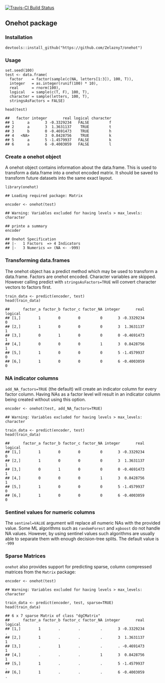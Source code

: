 [![Travis-CI Build
Status](https://travis-ci.org/Zelazny7/onehot.svg?branch=master)](https://travis-ci.org/Zelazny7/onehot)

Onehot package
--------------

### Installation

    devtools::install_github("https://github.com/Zelazny7/onehot")

### Usage

    set.seed(100)
    test <- data.frame(
      factor    = factor(sample(c(NA, letters[1:3]), 100, T)),
      integer   = as.integer(runif(100) * 10),
      real      = rnorm(100),
      logical   = sample(c(T, F), 100, T),
      character = sample(letters, 100, T),
      stringsAsFactors = FALSE)

    head(test)

    ##   factor integer       real logical character
    ## 1      a       3 -0.3329234   FALSE         f
    ## 2      a       3  1.3631137    TRUE         t
    ## 3      b       0 -0.4691473    TRUE         h
    ## 4   <NA>       3  0.8428756    TRUE         k
    ## 5      a       5 -1.4579937   FALSE         k
    ## 6      a       6 -0.4003059   FALSE         l

### Create a onehot object

A onehot object contains information about the data.frame. This is used
to transform a data.frame into a onehot encoded matrix. It should be
saved to transform future datasets into the same exact layout.

    library(onehot)

    ## Loading required package: Matrix

    encoder <- onehot(test)

    ## Warning: Variables excluded for having levels > max_levels: character

    ## printe a summary
    encoder

    ## Onehot Specification
    ## |-   1 Factors  => 4 Indicators 
    ## |-   3 Numerics => (NA <- -999)

### Transforming data.frames

The onehot object has a predict method which may be used to transform a
data.frame. Factors are onehot encoded. Character variables are skipped.
However calling predict with `stringsAsFactors=TRUE` will convert
character vectors to factors first.

    train_data <- predict(encoder, test)
    head(train_data)

    ##      factor_a factor_b factor_c factor_NA integer       real logical
    ## [1,]        1        0        0         0       3 -0.3329234       0
    ## [2,]        1        0        0         0       3  1.3631137       1
    ## [3,]        0        1        0         0       0 -0.4691473       1
    ## [4,]        0        0        0         1       3  0.8428756       1
    ## [5,]        1        0        0         0       5 -1.4579937       0
    ## [6,]        1        0        0         0       6 -0.4003059       0

### NA indicator columns

`add_NA_factors=TRUE` (the default) will create an indicator column for
every factor column. Having NAs as a factor level will result in an
indicator column being created without using this option.

    encoder <- onehot(test, add_NA_factors=TRUE)

    ## Warning: Variables excluded for having levels > max_levels: character

    train_data <- predict(encoder, test)
    head(train_data)

    ##      factor_a factor_b factor_c factor_NA integer       real logical
    ## [1,]        1        0        0         0       3 -0.3329234       0
    ## [2,]        1        0        0         0       3  1.3631137       1
    ## [3,]        0        1        0         0       0 -0.4691473       1
    ## [4,]        0        0        0         1       3  0.8428756       1
    ## [5,]        1        0        0         0       5 -1.4579937       0
    ## [6,]        1        0        0         0       6 -0.4003059       0

### Sentinel values for numeric columns

The `sentinel=VALUE` argument will replace all numeric NAs with the
provided value. Some ML algorithms such as `randomForest` and `xgboost`
do not handle NA values. However, by using sentinel values such
algorithms are usually able to separate them with enough decision-tree
splits. The default value is `-999`

### Sparse Matrices

`onehot` also provides support for predicting sparse, column compressed
matrices from the `Matrix` package:

    encoder <- onehot(test)

    ## Warning: Variables excluded for having levels > max_levels: character

    train_data <- predict(encoder, test, sparse=TRUE)
    head(train_data)

    ## 6 x 7 sparse Matrix of class "dgCMatrix"
    ##      factor_a factor_b factor_c factor_NA integer       real logical
    ## [1,]        1        .        .         .       3 -0.3329234       .
    ## [2,]        1        .        .         .       3  1.3631137       1
    ## [3,]        .        1        .         .       . -0.4691473       1
    ## [4,]        .        .        .         1       3  0.8428756       1
    ## [5,]        1        .        .         .       5 -1.4579937       .
    ## [6,]        1        .        .         .       6 -0.4003059       .
